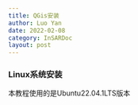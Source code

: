 ```yaml
---
title: QGis安装
author: Luo Yan
date: 2022-02-08
category: InSARDoc
layout: post
---
```


### Linux系统安装
本教程使用的是Ubuntu22.04.1LTS版本


